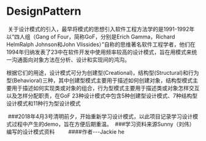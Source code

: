 # DesignPattern
  关于设计模式的引入，最早将模式的思想引入软件工程方法学的是1991-1992年以“四人组（Gang of Four，简称GoF，分别是Erich Gamma，Richard HelmRalph Johnson和John Vlissides）”自称的思维著名软件工程学者，他们在1994年归纳发表了23中在软件开发中使用频率较高的设计模式，旨在用模式来统一沟通面向对象方法在分析、设计和实现间的鸿沟。
  
   根据它们的用途，设计模式可分为创建型(Creational)，结构型(Structural)和行为型(Behavioral)三种，其中创建型模式主要用于描述如何创建对象，结构型模式主要用于描述如何实现类或对象的组合，行为型模式主要用于描述类或对象怎样交互以及怎样分配职责，在GoF 23种设计模式中包含5种创建型设计模式、7种结构型设计模式和11种行为型设计模式
  
  ###2018年4月3号清明前夕，开始重新学习设计模式，以此项目记录学习设计模式过程中产生的demo，旨在方便后期重温。
  ###学习资料来源Sunny（刘伟）编写的设计模式资料         ####作者---Jackie he
